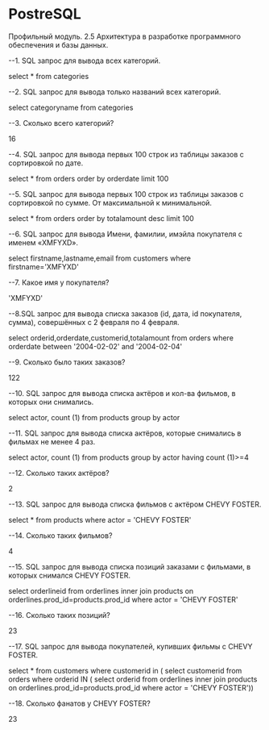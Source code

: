 # PostreSQL

Профильный модуль. 2.5 Архитектура в разработке программного обеспечения и базы данных.

--1. SQL запрос для вывода всех категорий.

  select *
  from categories

--2. SQL запрос для вывода только названий всех категорий.
  
  select categoryname
  from categories
  

--3. Сколько всего категорий?

  16

--4. SQL запрос для вывода первых 100 строк из таблицы заказов с сортировкой по дате.
 
  select *
  from orders
  order by orderdate 
  limit 100

--5. SQL запрос для вывода первых 100 строк из таблицы заказов с сортировкой по сумме. От максимальной к минимальной.

  select *
  from orders
  order by totalamount desc 
  limit 100

--6. SQL запрос для вывода Имени, фамилии, имэйла покупателя с именем «XMFYXD».
     
  select firstname,lastname,email
  from customers
  where firstname='XMFYXD'

--7. Какое имя у покупателя?

  'XMFYXD'

--8.SQL запрос для вывода списка заказов (id, дата, id покупателя, сумма), совершённых с 2 февраля по 4 февраля.

  select orderid,orderdate,customerid,totalamount
  from orders 
  where orderdate between '2004-02-02' and '2004-02-04'

--9. Сколько было таких заказов?
  
  122

--10. SQL запрос для вывода списка актёров и кол-ва фильмов, в которых они снимались.

  select actor, count (1)
  from products 
  group by actor

--11. SQL запрос для вывода списка актёров, которые снимались в фильмах не менее 4 раз.

  select actor, count (1)
  from products 
  group by actor 
  having count (1)>=4

--12. Сколько таких актёров?
  
  2

--13. SQL запрос для вывода списка фильмов с актёром CHEVY FOSTER.

  select * from 
  products 
  where actor = 'CHEVY FOSTER'

--14. Сколько таких фильмов?
  
  4

--15. SQL запрос для вывода списка позиций заказами с фильмами, в которых снимался CHEVY FOSTER.

  select orderlineid from 
  orderlines inner join products on orderlines.prod_id=products.prod_id
  where actor = 'CHEVY FOSTER'

--16. Сколько таких позиций?
  
  23

--17. SQL запрос для вывода покупателей, купивших фильмы с CHEVY FOSTER.

select * from customers
where customerid in (
select customerid from orders
where orderid IN (
select orderid from
orderlines inner join products on orderlines.prod_id=products.prod_id
where actor = 'CHEVY FOSTER'))

--18. Сколько фанатов у CHEVY FOSTER?
  
  23       
